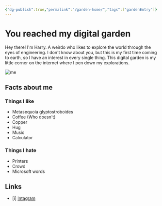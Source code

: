 ```yaml
---
{"dg-publish":true,"permalink":"/garden-home/","tags":["gardenEntry"]}
---
```



# You reached my digital garden
Hey there! I'm Harry. A weirdo who likes to explore the world through the eyes of engineering. I don't know about you, but this is my first time coming to earth, so I have an interest in every single thing. This digital garden is my little corner on the internet where I pen down my explorations.

![me](/img/user/Images/me.jpg)

## Facts about me
### Things I like
- Metasequoia glyptostroboides
- Coffee (Who doesn't)
- Copper
- Hug
- Music
- Calculator

### Things I hate
- Printers
- Crowd
- Microsoft words

## Links
- [i] [Intagram](https://instagram.com/nonaharry121?igshid=OGQ5ZDc2ODk2ZA==)

